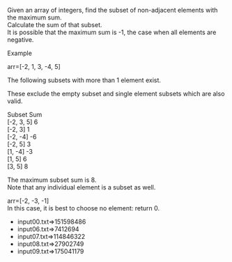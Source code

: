 Given an array of integers, find the subset of non-adjacent elements with the maximum sum.<br/>
Calculate the sum of that subset. <br/>
It is possible that the maximum sum is -1, the case when all elements are negative.

Example

arr=[-2, 1, 3, -4, 5]

The following subsets with more than 1 element exist. <br/>

These exclude the empty subset and single element subsets which are also valid.<br/>

Subset      Sum<br/>
[-2, 3, 5]   6<br/>
[-2, 3]      1<br/>
[-2, -4]    -6<br/>
[-2, 5]      3<br/>
[1, -4]     -3<br/>
[1, 5]       6<br/>
[3, 5]       8<br/>


The maximum subset sum is 8. <br/>
Note that any individual element is a subset as well.<br/>

arr=[-2, -3, -1]<br/>
In this case, it is best to choose no element: return 0.<br/>

- input00.txt=>151598486
- input06.txt=>7412694
- input07.txt=>114846322
- input08.txt=>27902749
- input09.txt=>175041179
